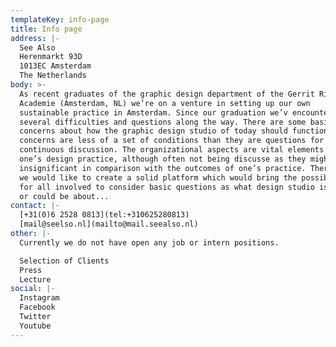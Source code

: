 ```yaml
---
templateKey: info-page
title: Info page
address: |-
  See Also
  Herenmarkt 93D
  1013EC Amsterdam
  The Netherlands
body: >-
  As recent graduates of the graphic design department of the Gerrit Rietveld
  Academie (Amsterdam, NL) we’re on a venture in setting up our own
  sustainable practice in Amsterdam. Since our graduation we’v encountered
  several difficulties and questions along the way. There are some basic
  concerns about how the graphic design studio of today should function. These
  concerns are less of a set of conditions than they are questions for
  continuous discussion. The organizational aspects are vital elements of
  one’s design practice, although often not being discusse as they might seem
  insignificant in comparison with the outcomes of one’s practice. Therefore
  we would like to create a solid platform which would bring the possibility
  for all involved to consider basic questions as what design studio is about
  or could be about...
contact: |-
  [+31(0)6 2528 0813](tel:+310625280813)
  [mail@seelso.nl](mailto@mail.seealso.nl)
other: |-
  Currently we do not have open any job or intern positions.

  Selection of Clients
  Press
  Lecture
social: |-
  Instagram
  Facebook
  Twitter
  Youtube
---
```


